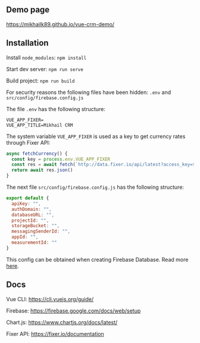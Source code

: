 ## Demo page
https://mikhailk89.github.io/vue-crm-demo/

## Installation
Install `node_modules`: `npm install`

Start dev server: `npm run serve`

Build project: `npm run build`

For security reasons the following files have been hidden: `.env` and `src/config/firebase.config.js`

The file `.env` has the following structure:
```
VUE_APP_FIXER=
VUE_APP_TITLE=Mikhail CRM
```

The system variable `VUE_APP_FIXER` is used as a key to get currency rates through Fixer API:
```javascript
async fetchCurrency() {
  const key = process.env.VUE_APP_FIXER
  const res = await fetch(`http://data.fixer.io/api/latest?access_key=${key}&symbols=USD,EUR,RUB`)
  return await res.json()
}
```

The next file `src/config/firebase.config.js` has the following structure:
```javascript
export default {
  apiKey: "",
  authDomain: "",
  databaseURL: "",
  projectId: "",
  storageBucket: "",
  messagingSenderId: "",
  appId: "",
  measurementId: ""
}
```

This config can be obtained when creating Firebase Database. Read more [here](https://firebase.google.com/docs/web/setup).

## Docs
Vue CLI: https://cli.vuejs.org/guide/

Firebase: https://firebase.google.com/docs/web/setup

Chart.js: https://www.chartjs.org/docs/latest/

Fixer API: https://fixer.io/documentation
